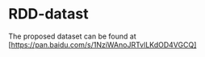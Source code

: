 # RDD-datast
The proposed dataset can be found at [https://pan.baidu.com/s/1NziWAnoJRTvlLKdOD4VGCQ]

